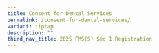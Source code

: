 ```yaml
---
title: Consent for Dental Services
permalink: /consent-for-dental-services/
variant: tiptap
description: ""
third_nav_title: 2025 FMS(S) Sec 1 Registration
---
```

